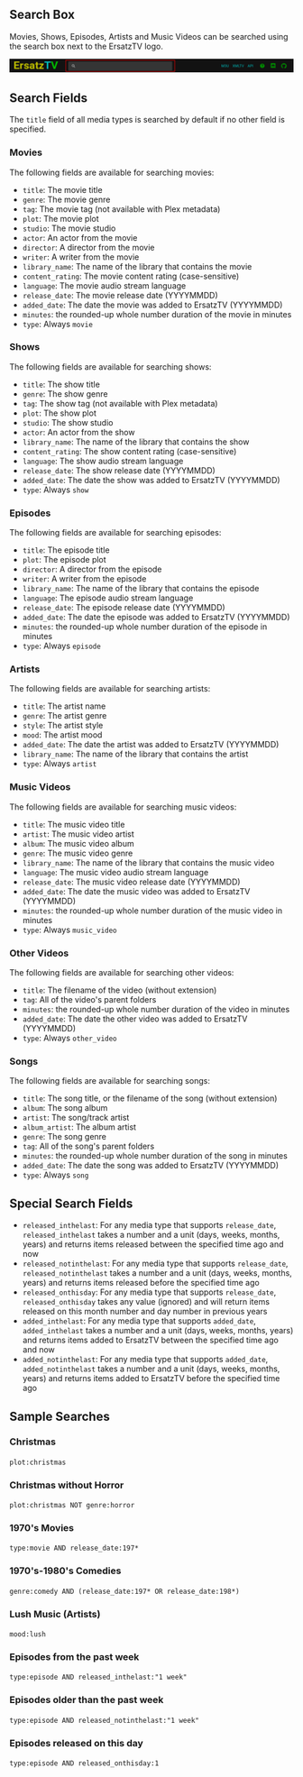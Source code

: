 ﻿## Search Box

Movies, Shows, Episodes, Artists and Music Videos can be searched using the search box next to the ErsatzTV logo.

![Search Box](../images/search-box.png)

## Search Fields

The `title` field of all media types is searched by default if no other field is specified.

### Movies

The following fields are available for searching movies:

- `title`: The movie title
- `genre`: The movie genre
- `tag`: The movie tag (not available with Plex metadata)
- `plot`: The movie plot
- `studio`: The movie studio
- `actor`: An actor from the movie
- `director`: A director from the movie
- `writer`: A writer from the movie
- `library_name`: The name of the library that contains the movie
- `content_rating`: The movie content rating (case-sensitive) 
- `language`: The movie audio stream language
- `release_date`: The movie release date (YYYYMMDD)
- `added_date`: The date the movie was added to ErsatzTV (YYYYMMDD)
- `minutes`: the rounded-up whole number duration of the movie in minutes
- `type`: Always `movie`

### Shows

The following fields are available for searching shows:

- `title`: The show title
- `genre`: The show genre
- `tag`: The show tag (not available with Plex metadata)
- `plot`: The show plot
- `studio`: The show studio
- `actor`: An actor from the show
- `library_name`: The name of the library that contains the show
- `content_rating`: The show content rating (case-sensitive)
- `language`: The show audio stream language
- `release_date`: The show release date (YYYYMMDD)
- `added_date`: The date the show was added to ErsatzTV (YYYYMMDD)
- `type`: Always `show`

### Episodes

The following fields are available for searching episodes:

- `title`: The episode title
- `plot`: The episode plot
- `director`: A director from the episode
- `writer`: A writer from the episode
- `library_name`: The name of the library that contains the episode
- `language`: The episode audio stream language
- `release_date`: The episode release date (YYYYMMDD)
- `added_date`: The date the episode was added to ErsatzTV (YYYYMMDD)
- `minutes`: the rounded-up whole number duration of the episode in minutes
- `type`: Always `episode`

### Artists

The following fields are available for searching artists:

- `title`: The artist name
- `genre`: The artist genre
- `style`: The artist style
- `mood`: The artist mood
- `added_date`: The date the artist was added to ErsatzTV (YYYYMMDD)
- `library_name`: The name of the library that contains the artist
- `type`: Always `artist`

### Music Videos

The following fields are available for searching music videos:

- `title`: The music video title
- `artist`: The music video artist
- `album`: The music video album
- `genre`: The music video genre
- `library_name`: The name of the library that contains the music video
- `language`: The music video audio stream language
- `release_date`: The music video release date (YYYYMMDD)
- `added_date`: The date the music video was added to ErsatzTV (YYYYMMDD)
- `minutes`: the rounded-up whole number duration of the music video in minutes
- `type`: Always `music_video`

### Other Videos

The following fields are available for searching other videos:

- `title`: The filename of the video (without extension)
- `tag`: All of the video's parent folders
- `minutes`: the rounded-up whole number duration of the video in minutes
- `added_date`: The date the other video was added to ErsatzTV (YYYYMMDD)
- `type`: Always `other_video`

### Songs

The following fields are available for searching songs:

- `title`: The song title, or the filename of the song (without extension)
- `album`: The song album
- `artist`: The song/track artist
- `album_artist`: The album artist
- `genre`: The song genre
- `tag`: All of the song's parent folders
- `minutes`: the rounded-up whole number duration of the song in minutes
- `added_date`: The date the song was added to ErsatzTV (YYYYMMDD)
- `type`: Always `song`

## Special Search Fields

- `released_inthelast`: For any media type that supports `release_date`, `released_inthelast` takes a number and a unit (days, weeks, months, years) and returns items released between the specified time ago and now
- `released_notinthelast`: For any media type that supports `release_date`, `released_notinthelast` takes a number and a unit (days, weeks, months, years) and returns items released before the specified time ago
- `released_onthisday`: For any media type that supports `release_date`, `released_onthisday` takes any value (ignored) and will return items released on this month number and day number in previous years
- `added_inthelast`: For any media type that supports `added_date`, `added_inthelast` takes a number and a unit (days, weeks, months, years) and returns items added to ErsatzTV between the specified time ago and now
- `added_notinthelast`: For any media type that supports `added_date`, `added_notinthelast` takes a number and a unit (days, weeks, months, years) and returns items added to ErsatzTV before the specified time ago

## Sample Searches

### Christmas

`plot:christmas`

### Christmas without Horror

`plot:christmas NOT genre:horror`

### 1970's Movies

`type:movie AND release_date:197*`

### 1970's-1980's Comedies

`genre:comedy AND (release_date:197* OR release_date:198*)`

### Lush Music (Artists)

`mood:lush`

### Episodes from the past week

`type:episode AND released_inthelast:"1 week"`

### Episodes older than the past week

`type:episode AND released_notinthelast:"1 week"`

### Episodes released on this day

`type:episode AND released_onthisday:1`
